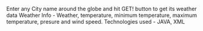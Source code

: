 Enter any City name around the globe and hit GET! button to get its weather data
Weather Info - Weather, temperature, minimum temperature, maximum temperature, presure and wind speed.
Technologies used - JAVA, XML
